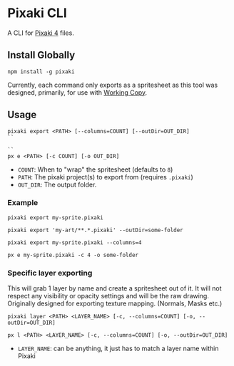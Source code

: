 # Pixaki CLI

A CLI for [Pixaki 4](https://pixaki.com/) files.

## Install Globally

```
npm install -g pixaki
```

Currently, each command only exports as a spritesheet as this tool was designed, primarily, for use with [Working Copy](https://workingcopyapp.com/).

## Usage

```
pixaki export <PATH> [--columns=COUNT] [--outDir=OUT_DIR]
``

``
px e <PATH> [-c COUNT] [-o OUT_DIR]
```

- `COUNT`: When to "wrap" the spritesheet (defaults to `8`)
- `PATH`: The pixaki project(s) to export from (requires `.pixaki`)
- `OUT_DIR`: The output folder.

### Example

```
pixaki export my-sprite.pixaki
```

```
pixaki export 'my-art/**.*.pixaki' --outDir=some-folder
```

```
pixaki export my-sprite.pixaki --columns=4
```

```
px e my-sprite.pixaki -c 4 -o some-folder
```

### Specific layer exporting

This will grab 1 layer by name and create a spritesheet out of it. It will not respect any visibility or opacity settings and will be the raw drawing. Originally designed for exporting texture mapping. (Normals, Masks etc.)

```
pixaki layer <PATH> <LAYER_NAME> [-c, --columns=COUNT] [-o, --outDir=OUT_DIR]
```

```
px l <PATH> <LAYER_NAME> [-c, --columns=COUNT] [-o, --outDir=OUT_DIR]
```

- `LAYER_NAME`: can be anything, it just has to match a layer name within Pixaki